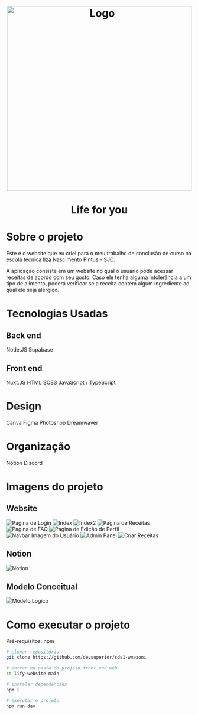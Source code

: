 <h1 align="center">
	<img src="https://i.imgur.com/tfLJcDv.png"  alt="Logo"  width="500"><br><br>
    Life for you
</h1>

# Sobre o projeto

Este é o website que eu criei para o meu trabalho de conclusão de curso na escola técnica Ilza Nascimento Pintus - SJC.

A aplicação consiste em um website no qual o usuário pode acessar receitas de acordo com seu gosto. Caso ele tenha alguma intolerância a um tipo de alimento, poderá verificar se a receita contém algum ingrediente ao qual ele seja alérgico.

# Tecnologias Usadas

## Back end
Node.JS
Supabase

## Front end
Nuxt.JS
HTML
SCSS
JavaScript / TypeScript

# Design
Canva
Figma
Photoshop
Dreamwaver

# Organização
Notion
Discord

# Imagens do projeto

## Website
![Pagina de Login](https://i.imgur.com/LnGRUMF.png)
![Index](https://i.imgur.com/DmL8GcB.png)
![Index2](https://i.imgur.com/k6kqWn9.png)
![Pagina de Receitas](https://i.imgur.com/5PrWYp3.png)
![Pagina de FAQ](https://i.imgur.com/JmPVDIK.png)
![Pagina de Edição de Perfil](https://i.imgur.com/4cd0bm2.png)
![Navbar Imagem do Usuário](https://i.imgur.com/JFiatQV.png)
![Admin Panel](https://i.imgur.com/fRx4anF.png)
![Criar Receitas](https://i.imgur.com/BE9F5rJ.png)

## Notion
![Notion](https://i.imgur.com/m1gIoEm.png)

## Modelo Conceitual
![Modelo Logico](https://i.imgur.com/Q87I1KT.png)

# Como executar o projeto

Pré-requisitos: npm

```bash
# clonar repositório
git clone https://github.com/devsuperior/sds1-wmazoni

# entrar na pasta do projeto front end web
cd lify-website-main

# instalar dependências
npm i

# executar o projeto
npm run dev
```

